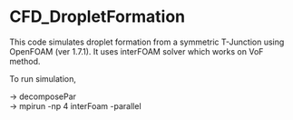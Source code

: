 # CFD_DropletFormation

This code simulates droplet formation from a symmetric T-Junction using OpenFOAM (ver 1.7.1). It uses interFOAM solver 
which works on VoF method.

To run simulation,

-> decomposePar <br />
-> mpirun -np 4 interFoam -parallel
